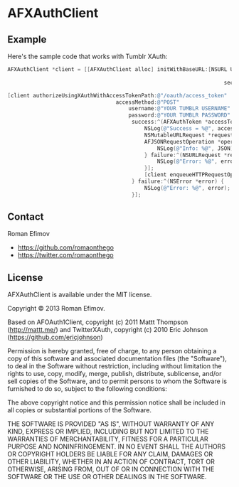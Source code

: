 # AFXAuthClient

## Example 

Here's the sample code that works with Tumblr XAuth:

``` objective-c
AFXAuthClient *client = [[AFXAuthClient alloc] initWithBaseURL:[NSURL URLWithString:@"https://api.tumblr.com"]
                                                                       key:@"YOUR TUMBLR CONSUMER KEY"
                                                                    secret:@"YOUR TUMBLR CONSUMER SECRET"];

[client authorizeUsingXAuthWithAccessTokenPath:@"/oauth/access_token"
                                  accessMethod:@"POST"
                                      username:@"YOUR TUMBLR USERNAME"
                                      password:@"YOUR TUMBLR PASSWORD"
                                       success:^(AFXAuthToken *accessToken) {
                                           NSLog(@"Success = %@", accessToken);
                                           NSMutableURLRequest *request = [client requestWithMethod:@"POST" path:@"/v2/user/info" parameters:nil];
                                           AFJSONRequestOperation *operation = [AFJSONRequestOperation JSONRequestOperationWithRequest:request success:^(NSURLRequest *request, NSHTTPURLResponse *response, id JSON) {
                                               NSLog(@"Info: %@", JSON);
                                           } failure:^(NSURLRequest *request, NSHTTPURLResponse *response, NSError *error, id JSON) {
                                               NSLog(@"Error: %@", error);
                                           }];
                                           [client enqueueHTTPRequestOperation:operation];
                                       } failure:^(NSError *error) {
                                           NSLog(@"Error: %@", error);
                                       }];
```

## Contact

Roman Efimov

- https://github.com/romaonthego
- https://twitter.com/romaonthego

## License

AFXAuthClient is available under the MIT license.

Copyright © 2013 Roman Efimov.

Based on AFOAuth1Client, copyright (c) 2011 Mattt Thompson (http://mattt.me/) and TwitterXAuth, copyright (c) 2010 Eric Johnson (https://github.com/ericjohnson)

Permission is hereby granted, free of charge, to any person obtaining a copy of this software and associated documentation files (the "Software"), to deal in the Software without restriction, including without limitation the rights to use, copy, modify, merge, publish, distribute, sublicense, and/or sell copies of the Software, and to permit persons to whom the Software is furnished to do so, subject to the following conditions:

The above copyright notice and this permission notice shall be included in all copies or substantial portions of the Software.

THE SOFTWARE IS PROVIDED "AS IS", WITHOUT WARRANTY OF ANY KIND, EXPRESS OR IMPLIED, INCLUDING BUT NOT LIMITED TO THE WARRANTIES OF MERCHANTABILITY, FITNESS FOR A PARTICULAR PURPOSE AND NONINFRINGEMENT. IN NO EVENT SHALL THE AUTHORS OR COPYRIGHT HOLDERS BE LIABLE FOR ANY CLAIM, DAMAGES OR OTHER LIABILITY, WHETHER IN AN ACTION OF CONTRACT, TORT OR OTHERWISE, ARISING FROM, OUT OF OR IN CONNECTION WITH THE SOFTWARE OR THE USE OR OTHER DEALINGS IN THE SOFTWARE.
